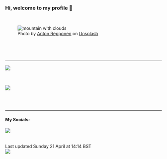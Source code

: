 <h3>Hi, welcome to my profile 👋</h3>

<br />
<figure>
  <img
    src="https://images.unsplash.com/photo-1468083684825-012f39547b23?crop=entropy&cs=tinysrgb&fit=max&fm=jpg&ixid=M3wyNzQ3MDB8MHwxfHJhbmRvbXx8fHx8fHx8fDE3MTM3MDIxNDJ8&ixlib=rb-4.0.3&q=80&w=1080&auto=format"
    alt="mountain with clouds" 
  />
  <figcaption>Photo by <a
    href="https://unsplash.com/@repponen?utm_source=Profile%20readme&utm_medium=referral">Anton Repponen</a> on <a
    href="https://unsplash.com/?utm_source=Profile%20readme&utm_medium=referral">Unsplash</a></figcaption>
</figure>




  <br /><br /><br />

<hr />
<img
  src="https://github-readme-stats.vercel.app/api?username=shanelucy&show_icons=true&theme=calm"
/>
<br /><br /><br />

<img 
  src="https://github-readme-stats.vercel.app/api/top-langs/?username=shanelucy&theme=calm"
/>
<br /><br /><br /><br />
<hr />
<h4>My Socials:</h4>
<a href="https://uk.linkedin.com/in/shane-lucy-4735b616a">
  <img
    src="https://img.shields.io/badge/linkedin%20-%230077B5.svg?&style=for-the-badge&logo=linkedin&logoColor=white"
  />
</a>
<br /><br /><br />
Last updated Sunday 21 April at 14:14 BST
<br />
<img
  src="https://github.com/ShaneLucy/ShaneLucy/workflows/README%20build/badge.svg"
/>
